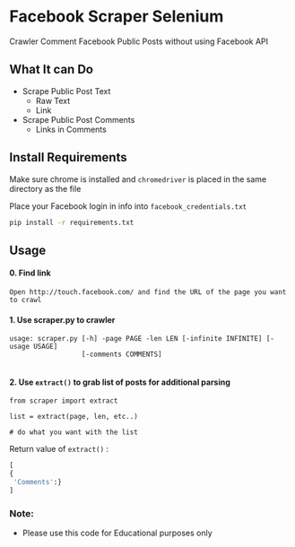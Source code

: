 # Facebook Scraper Selenium

Crawler Comment Facebook Public Posts without using Facebook API

## What It can Do

- Scrape Public Post Text
  - Raw Text
  - Link
- Scrape Public Post Comments
  - Links in Comments

## Install Requirements

Make sure chrome is installed and `chromedriver` is placed in the same directory as the file

Place your Facebook login in info into `facebook_credentials.txt`

```sh
pip install -r requirements.txt
```

## Usage

#### 0. Find link

```
Open http://touch.facebook.com/ and find the URL of the page you want to crawl
```

#### 1. Use scraper.py to crawler

```
usage: scraper.py [-h] -page PAGE -len LEN [-infinite INFINITE] [-usage USAGE]
                  [-comments COMMENTS]


```

#### 2. Use `extract()` to grab list of posts for additional parsing

```
from scraper import extract

list = extract(page, len, etc..)

# do what you want with the list
```

Return value of `extract()` :

```python
[
{
 'Comments':}
]
```

### Note:

- Please use this code for Educational purposes only
